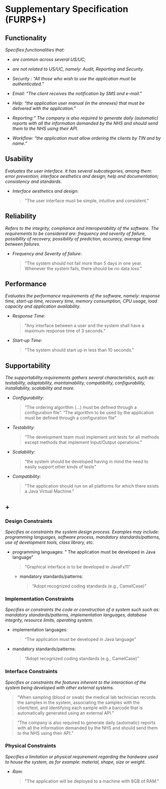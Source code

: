 # Supplementary Specification (FURPS+)

## Functionality

_Specifies functionalities that:_

- _are common across several US/UC;_
- _are not related to US/UC, namely: Audit, Reporting and Security._



- _Security : “All those who wish to use the application must be authenticated.”_

- _Email: “The client receives the notification by SMS and e-mail.”_

- _Help: “the application user manual (in the annexes) that must be delivered with the application.”_

- _Reporting:” The company is also required to generate daily (automatic) reports with all the information demanded by the NHS and should send them to the NHS using their API._

- _Workflow: “the application must allow ordering the clients by TIN and by name.”_



## Usability 

_Evaluates the user interface. It has several subcategories,
among them: error prevention; interface aesthetics and design; help and
documentation; consistency and standards._
- _Interface aesthetics and design_:
  >"The user interface must be simple, intuitive and consistent."


## Reliability
_Refers to the integrity, compliance and interoperability of the software. The requirements to be considered are: frequency and severity of failure, possibility of recovery, possibility of prediction, accuracy, average time between failures._
- _Frequency and Severity of failure_:
  > "The system should not fail more than 5 days in one year. Whenever the system fails, there should be no data loss."

## Performance
_Evaluates the performance requirements of the software, namely: response time, start-up time, recovery time, memory consumption, CPU usage, load capacity and application availability._
- _Response Time_:
  >"Any interface between a user and the system shall have a maximum response time of 3 seconds."
- _Start-up Time_:
  > "The system should start up in less than 10 seconds."

## Supportability
_The supportability requirements gathers several characteristics, such as:
testability, adaptability, maintainability, compatibility,
configurability, installability, scalability and more._ 

- _Configurability_: 
  >“The ordering algorithm (…) must be defined through a configuration file”.
  >“The algorithm to be used by the application must be defined through a configuration file”
- _Testability:_
  >“The development team must implement unit tests for all methods except methods that implement Input/Output operations.” 
- _Scalability:_
  >“the system should be developed having in mind the need to easily support other kinds of tests”
- _Compatibility:_
  >"The application should run on all platforms for which there exists a Java Virtual Machine."

## +

### Design Constraints

_Specifies or constraints the system design process. Examples may include: programming languages, software process, mandatory standards/patterns, use of development tools, class library, etc._


- programming languages: " The application must be developed in Java language”
  >“Graphical interface is to be developed in JavaFx11”
    - mandatory standards/patterns:
      > “Adopt recognized coding standards (e.g., CamelCase)”


### Implementation Constraints

_Specifies or constraints the code or construction of a system such
such as: mandatory standards/patterns, implementation languages,
database integrity, resource limits, operating system._


- implementation languages: 
  >“The application must be developed in Java language”
- mandatory standards/patterns:
  >“Adopt recognized coding standards (e.g., CamelCase)”


### Interface Constraints
_Specifies or constraints the features inherent to the interaction of the
system being developed with other external systems._

>“When sampling (blood or swab) the medical lab technician records the samples in the system, associating the samples with the client/test, and identifying each sample with a barcode that is automatically generated using an external API.”

>“The company is also required to generate daily (automatic) reports with all the information demanded by the NHS and should send them to the NHS using their API.”

### Physical Constraints

_Specifies a limitation or physical requirement regarding the hardware used to house the system, as for example: material, shape, size or weight._

- _Ram:_
  >"The application will be deployed to a machine with 8GB of RAM."